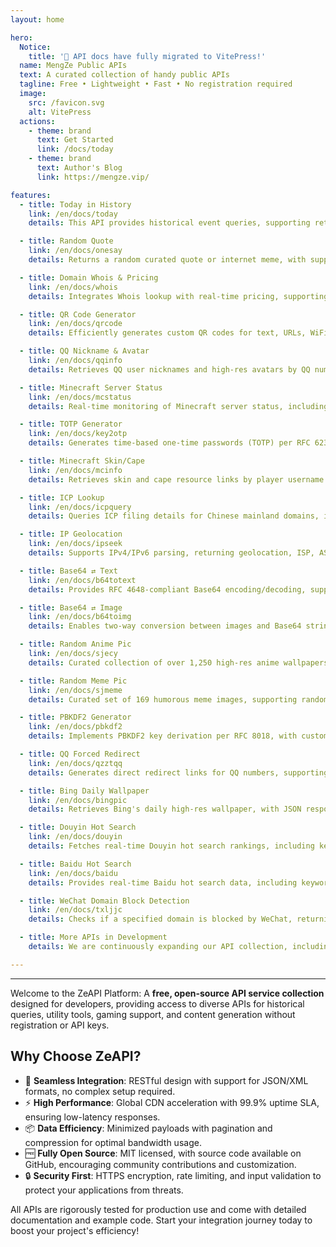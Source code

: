 ```yaml
---
layout: home

hero:
  Notice:
    title: '🎉 API docs have fully migrated to VitePress!'
  name: MengZe Public APIs
  text: A curated collection of handy public APIs
  tagline: Free • Lightweight • Fast • No registration required
  image:
    src: /favicon.svg
    alt: VitePress
  actions:
    - theme: brand
      text: Get Started
      link: /docs/today
    - theme: brand
      text: Author's Blog
      link: https://mengze.vip/

features:
  - title: Today in History
    link: /en/docs/today
    details: This API provides historical event queries, supporting retrieval of significant events, celebrity birthdays, and historical facts by date, ideal for education, content generation, and calendar app integration.

  - title: Random Quote
    link: /en/docs/onesay
    details: Returns a random curated quote or internet meme, with support for multi-language and theme filtering, suitable for inspirational apps, social sharing, and daily push notifications.

  - title: Domain Whois & Pricing
    link: /en/docs/whois
    details: Integrates Whois lookup with real-time pricing, supporting domain registration info retrieval, availability checks, and price comparisons across registrars, aiding domain management and e-commerce platforms.

  - title: QR Code Generator
    link: /en/docs/qrcode
    details: Efficiently generates custom QR codes for text, URLs, WiFi configs, and more, with high-resolution output and error correction levels, perfect for marketing and payment scenarios.

  - title: QQ Nickname & Avatar
    link: /en/docs/qqinfo
    details: Retrieves QQ user nicknames and high-res avatars by QQ number, supporting batch queries and cache optimization, ideal for social app integration and user verification.

  - title: Minecraft Server Status
    link: /en/docs/mcstatus
    details: Real-time monitoring of Minecraft server status, including online players, version info, and latency metrics, supporting Java and Bedrock Editions, suitable for gaming platforms.

  - title: TOTP Generator
    link: /en/docs/key2otp
    details: Generates time-based one-time passwords (TOTP) per RFC 6238, with customizable keys and time steps, enhancing two-factor authentication security.

  - title: Minecraft Skin/Cape
    link: /en/docs/mcinfo
    details: Retrieves skin and cape resource links by player username or UUID, supporting official verification and custom rendering, ideal for gaming communities and personalization services.

  - title: ICP Lookup
    link: /en/docs/icpquery
    details: Queries ICP filing details for Chinese mainland domains, including filing number, sponsor, and approval status, compliant with regulations, suitable for compliance tools.

  - title: IP Geolocation
    link: /en/docs/ipseek
    details: Supports IPv4/IPv6 parsing, returning geolocation, ISP, ASN, and coordinates with high-accuracy database updates, ideal for log analysis and anti-fraud systems.

  - title: Base64 ⇄ Text
    link: /en/docs/b64totext
    details: Provides RFC 4648-compliant Base64 encoding/decoding, supporting UTF-8 and multi-byte characters, suitable for data transmission and encryption applications.

  - title: Base64 ⇄ Image
    link: /en/docs/b64toimg
    details: Enables two-way conversion between images and Base64 strings, supporting JPEG/PNG formats, real-time previews, and batch processing, optimized for mobile integration.

  - title: Random Anime Pic
    link: /en/docs/sjecy
    details: Curated collection of over 1,250 high-res anime wallpapers, supporting random selection and resolution filtering, ideal for desktop beautification and content recommendation engines.

  - title: Random Meme Pic
    link: /en/docs/sjmeme
    details: Curated set of 169 humorous meme images, supporting random distribution and tag-based filtering, enhancing social media interaction and entertainment apps.

  - title: PBKDF2 Generator
    link: /en/docs/pbkdf2
    details: Implements PBKDF2 key derivation per RFC 8018, with customizable iterations, salt, and hash algorithms, ensuring best practices for secure password storage.

  - title: QQ Forced Redirect
    link: /en/docs/qzztqq
    details: Generates direct redirect links for QQ numbers, supporting friend adding, private chats, and group chats, simplifying user interaction and improving mobile compatibility.

  - title: Bing Daily Wallpaper
    link: /en/docs/bingpic
    details: Retrieves Bing's daily high-res wallpaper, with JSON responses including image URL, copyright info, and description, suitable for dynamic backgrounds and content aggregation.

  - title: Douyin Hot Search
    link: /en/docs/douyin
    details: Fetches real-time Douyin hot search rankings, including keywords, popularity metrics, and search links, ideal for social media monitoring and trend analysis.

  - title: Baidu Hot Search
    link: /en/docs/baidu
    details: Provides real-time Baidu hot search data, including keywords, descriptions, images, and popularity metrics, with web and mobile search links, suitable for content aggregation and trend tracking.

  - title: WeChat Domain Block Detection
    link: /en/docs/txljjc
    details: Checks if a specified domain is blocked by WeChat, returning status codes and result info, ideal for compliance checks and link safety verification.

  - title: More APIs in Development
    details: We are continuously expanding our API collection, including AI integration and advanced data analytics features. Stay tuned for updates in our changelog.

---
```


<hr />

Welcome to the ZeAPI Platform: A **free, open-source API service collection** designed for developers, providing access to diverse APIs for historical queries, utility tools, gaming support, and content generation without registration or API keys.

## Why Choose ZeAPI?
- 🚀 **Seamless Integration**: RESTful design with support for JSON/XML formats, no complex setup required.
- ⚡ **High Performance**: Global CDN acceleration with 99.9% uptime SLA, ensuring low-latency responses.
- 📦 **Data Efficiency**: Minimized payloads with pagination and compression for optimal bandwidth usage.
- 🆓 **Fully Open Source**: MIT licensed, with source code available on GitHub, encouraging community contributions and customization.
- 🔒 **Security First**: HTTPS encryption, rate limiting, and input validation to protect your applications from threats.

All APIs are rigorously tested for production use and come with detailed documentation and example code. Start your integration journey today to boost your project's efficiency!

<Confetti />